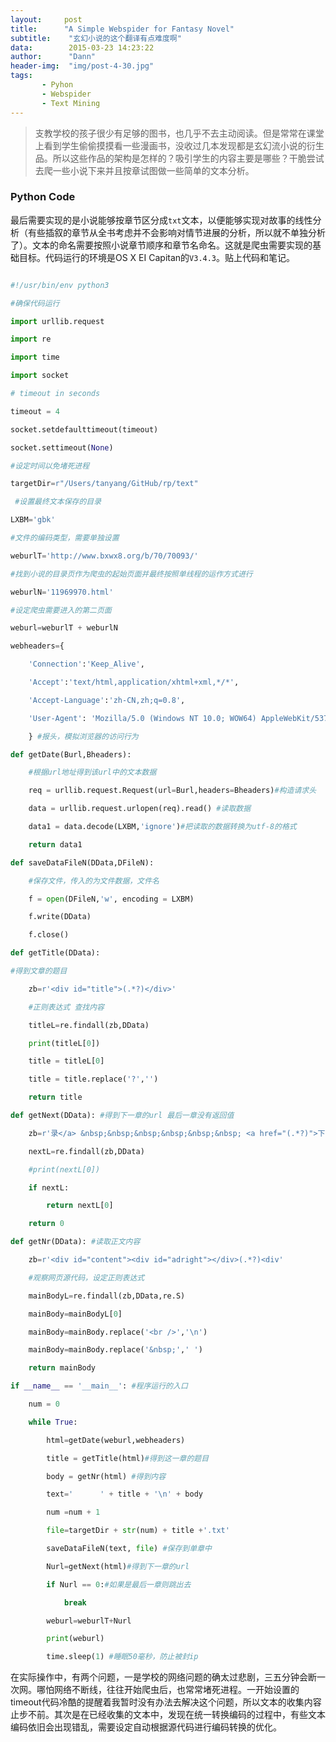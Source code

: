 ```yaml
---
layout:     post
title:      "A Simple Webspider for Fantasy Novel"
subtitle:    "玄幻小说的这个翻译有点难度啊"
data:        2015-03-23 14:23:22
author:      "Dann"
header-img:  "img/post-4-30.jpg"
tags:
       - Pyhon
       - Webspider
       - Text Mining
---
```



> 支教学校的孩子很少有足够的图书，也几乎不去主动阅读。但是常常在课堂上看到学生偷偷摸摸看一些漫画书，没收过几本发现都是玄幻流小说的衍生品。所以这些作品的架构是怎样的？吸引学生的内容主要是哪些？干脆尝试去爬一些小说下来并且按章试图做一些简单的文本分析。

### Python Code 

最后需要实现的是小说能够按章节区分成`txt`文本，以便能够实现对故事的线性分析（有些插叙的章节从全书考虑并不会影响对情节进展的分析，所以就不单独分析了）。文本的命名需要按照小说章节顺序和章节名命名。这就是爬虫需要实现的基础目标。代码运行的环境是OS X EI Capitan的`V3.4.3`。贴上代码和笔记。

```Python

#!/usr/bin/env python3

#确保代码运行

import urllib.request

import re

import time

import socket

# timeout in seconds

timeout = 4

socket.setdefaulttimeout(timeout)

socket.settimeout(None)

#设定时间以免堵死进程

targetDir=r"/Users/tanyang/GitHub/rp/text"

 #设置最终文本保存的目录

LXBM='gbk' 

#文件的编码类型，需要单独设置

weburlT='http://www.bxwx8.org/b/70/70093/' 

#找到小说的目录页作为爬虫的起始页面并最终按照单线程的运作方式进行

weburlN='11969970.html' 

#设定爬虫需要进入的第二页面

weburl=weburlT + weburlN

webheaders={

    'Connection':'Keep_Alive',

    'Accept':'text/html,application/xhtml+xml,*/*',

    'Accept-Language':'zh-CN,zh;q=0.8',

    'User-Agent': 'Mozilla/5.0 (Windows NT 10.0; WOW64) AppleWebKit/537.36 (KHTML, like Gecko) Chrome/42.0.2311.154 Safari/537.36 LBBROWSER',

    } #报头，模拟浏览器的访问行为

def getDate(Burl,Bheaders):

    #根据url地址得到该url中的文本数据

    req = urllib.request.Request(url=Burl,headers=Bheaders)#构造请求头

    data = urllib.request.urlopen(req).read() #读取数据

    data1 = data.decode(LXBM,'ignore')#把读取的数据转换为utf-8的格式

    return data1

def saveDataFileN(DData,DFileN): 

    #保存文件，传入的为文件数据，文件名

    f = open(DFileN,'w', encoding = LXBM)

    f.write(DData)

    f.close()

def getTitle(DData): 

#得到文章的题目

    zb=r'<div id="title">(.*?)</div>' 

    #正则表达式 查找内容

    titleL=re.findall(zb,DData)

    print(titleL[0])

    title = titleL[0]

    title = title.replace('?','')

    return title

def getNext(DData): #得到下一章的url 最后一章没有返回值

    zb=r'录</a> &nbsp;&nbsp;&nbsp;&nbsp;&nbsp;&nbsp; <a href="(.*?)">下一'

    nextL=re.findall(zb,DData)

    #print(nextL[0])

    if nextL:

        return nextL[0]

    return 0

def getNr(DData): #读取正文内容

    zb=r'<div id="content"><div id="adright"></div>(.*?)<div'

    #观察网页源代码，设定正则表达式

    mainBodyL=re.findall(zb,DData,re.S)

    mainBody=mainBodyL[0]

    mainBody=mainBody.replace('<br />','\n')

    mainBody=mainBody.replace('&nbsp;',' ')

    return mainBody

if __name__ == '__main__': #程序运行的入口

    num = 0

    while True:

        html=getDate(weburl,webheaders)

        title = getTitle(html)#得到这一章的题目

        body = getNr(html) #得到内容

        text='      ' + title + '\n' + body

        num =num + 1

        file=targetDir + str(num) + title +'.txt'

        saveDataFileN(text, file) #保存到单章中

        Nurl=getNext(html)#得到下一章的url

        if Nurl == 0:#如果是最后一章则跳出去

            break

        weburl=weburlT+Nurl

        print(weburl)

        time.sleep(1) #睡眠50毫秒，防止被封ip
```

在实际操作中，有两个问题，一是学校的网络问题的确太过悲剧，三五分钟会断一次网。哪怕网络不断线，往往开始爬虫后，也常常堵死进程。一开始设置的timeout代码冷酷的提醒着我暂时没有办法去解决这个问题，所以文本的收集内容止步不前。其次是在已经收集的文本中，发现在统一转换编码的过程中，有些文本编码依旧会出现错乱，需要设定自动根据源代码进行编码转换的优化。



